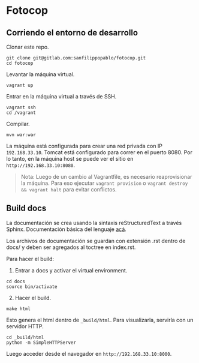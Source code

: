 Fotocop
=======

## Corriendo el entorno de desarrollo

Clonar este repo.

````
git clone git@gitlab.com:sanfilippopablo/fotocop.git
cd fotocop
````

Levantar la máquina virtual.

````
vagrant up
````

Entrar en la máquina virtual a través de SSH.

````
vagrant ssh
cd /vagrant
````

Compilar.

````
mvn war:war
````

La máquina está configurada para crear una red privada con IP `192.168.33.10`. Tomcat está configurado para correr en el puerto 8080. Por lo tanto, en la máquina host se puede ver el sitio en `http://192.168.33.10:8080`.

> Nota: Luego de un cambio al Vagrantfile, es necesario reaprovisionar la máquina. Para eso ejecutar `vagrant provision` o `vagrant destroy && vagrant halt` para evitar conflictos.

## Build docs

La documentación se crea usando la sintaxis reStructuredText a través Sphinx. Documentación básica del lenguaje [acá](http://sphinx-doc.org/rest.html).

Los archivos de documentación se guardan con extensión .rst dentro de docs/ y deben ser agregados al toctree en index.rst.

Para hacer el build:

1. Entrar a docs y activar el virtual environment.

````
cd docs
source bin/activate
````

2. Hacer el build.

````
make html
````

Esto genera el html dentro de `_build/html`. Para visualizarla, servirla con un servidor HTTP.
````
cd _build/html
python -m SimpleHTTPServer
````
Luego acceder desde el navegador en `http://192.168.33.10:8000`.

